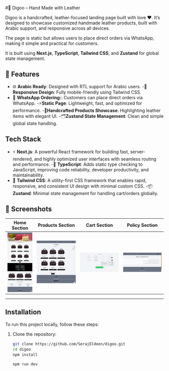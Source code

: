 #👜 Digoo – Hand Made with Leather

Digoo is a handcrafted, leather-focused landing page built with love ❤️. It’s designed to showcase customized handmade leather products, built with Arabic support, and responsive across all devices.

The page is static but allows users to place direct orders via WhatsApp, making it simple and practical for customers.

It is built using **Next.js**, **TypeScript**, **Tailwind CSS**, and **Zustand** for global state management.

## 🚀 Features

- 🌐 **Arabic Ready**: Designed with RTL support for Arabic users.
  -📱 **Responsive Design**: Fully mobile-friendly using Tailwind CSS.
- 💬 **WhatsApp Ordering:**: Customers can place direct orders via WhatsApp.
  -⚡**Static Page**: Lightweight, fast, and optimized for performance.
  -👜**Handcrafted Products Showcase**: Highlighting leather items with elegant UI.
  -🗂️**Zustand State Management**: Clean and simple global state handling.

## Tech Stack

- ⚡ **Next.js**: A powerful React framework for building fast, server-rendered, and highly optimized user interfaces with seamless routing and performance.
  -📝 **TypeScript**: Adds static type checking to JavaScript, improving code reliability, developer productivity, and maintainability.
- 🎨 **Tailwind CSS**: A utility-first CSS framework that enables rapid, responsive, and consistent UI design with minimal custom CSS.
  -📦 **Zustand**: Minimal state management for handling cart/orders globally.

## 📸 Screenshots

| Home Section                           | Products Section                           | Cart Section                           | Policy Section                           |
| -------------------------------------- | ------------------------------------------ | -------------------------------------- | ---------------------------------------- |
| ![Home](./public/images/Preview/3.png) | ![Products](./public/images/Preview/2.png) | ![Cart](./public/images/Preview/5.png) | ![Policy](./public/images/Preview/4.png) |

---

## Installation

To run this project locally, follow these steps:

1. Clone the repository:
   ```bash
   git clone https://github.com/SerajEldeen/digoo.git
   cd digoo
   npm install
   ```
   ```bash
   npm run dev
   ```
